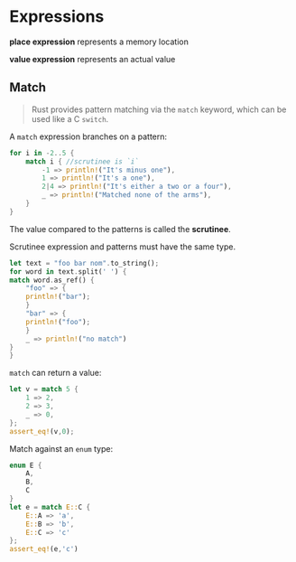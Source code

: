 # Expressions

**place expression** represents a memory location

**value expression** represents an actual value

## Match

> Rust provides pattern matching via the `match` keyword, which can be used like a C `switch`.

A `match` expression branches on a pattern:

```rust
for i in -2..5 {
    match i { //scrutinee is `i`
        -1 => println!("It's minus one"),
        1 => println!("It's a one"),
        2|4 => println!("It's either a two or a four"),
        _ => println!("Matched none of the arms"),
    }
}
```

The value compared to the patterns is called the **scrutinee**.

Scrutinee expression and patterns must have the same type.

```rust
let text = "foo bar nom".to_string();
for word in text.split(' ') {
match word.as_ref() {
    "foo" => {
	println!("bar");
    }
    "bar" => {
	println!("foo");
    }
    _ => println!("no match")
}
}
```

`match` can return a value:

```rust
let v = match 5 {
    1 => 2,
    2 => 3,
    _ => 0,
};
assert_eq!(v,0);
```

Match against an `enum` type:

```rust
enum E {
    A,
    B,
    C
}
let e = match E::C {
    E::A => 'a',
    E::B => 'b',
    E::C => 'c'
};
assert_eq!(e,'c')
```


